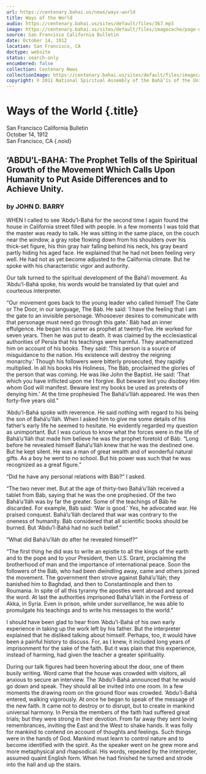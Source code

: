 ```yaml
---
url: https://centenary.bahai.us/news/ways-world
title: Ways of the World
audio: https://centenary.bahai.us/sites/default/files/367.mp3
image: https://centenary.bahai.us/sites/default/files/imagecache/page-main-image/images/press_clippings/10-14-1912%2CSFO%20Bulletin%2C%28Editorial%20Page%29%20Ways%20of%20the%20World%20%28Abdul%20Baha%29_0.png
source: San Francisco California Bulletin
date: October 14, 1912
location: San Francisco, CA
doctype: website
status: search-only
encumbered: false
collection: Centenary News
collectionImage: https://centenary.bahai.us/sites/default/files/imagecache/theme-image/main_image/abdulbaha-overview-small_0.jpg
copyright: © 2011 National Spiritual Assembly of the Bahá’ís of the United States
---
```



# Ways of the World {.title}

San Francisco California Bulletin  
October 14, 1912  
San Francisco, CA
{.noid}  



‘ABDU’L-BAHA: The Prophet Tells of the Spiritual Growth of the Movement Which Calls Upon Humanity to Put Aside Differences and to Achieve Unity.
------------------------------------------------------------------------------------------------------------------------------------------------

### by JOHN D. BARRY

WHEN I called to see ‘Abdu’l-Bahá for the second time I again found the house in California street filled with people. In a few moments I was told that the master was ready to talk. He was sitting in the same place, on the couch near the window, a gray robe flowing down from his shoulders over his thick-set figure, his thin gray hair falling behind his neck, his gray beard partly hiding his aged face. He explained that he had not been feeling very well. He had not as yet become adjusted to the California climate. But he spoke with his characteristic vigor and authority.

Our talk turned to the spiritual development of the Bahá’í movement. As ‘Abdu’l-Bahá spoke, his words would be translated by that quiet and courteous interpreter.

“Our movement goes back to the young leader who called himself The Gate or The Door, in our language, The Báb. He said: ‘I have the feeling that I am the gate to an invisible personage. Whosoever desires to communicate with that personage must need go through this gate.’ Báb had an inner effulgence. He began his career as prophet at twenty-five. He worked for seven years. Then he was put to death. It was claimed by the ecclesiastical authorities of Persia that his teachings were harmful. They anathematized him on account of his books. They said: ‘This person is a source of misguidance to the nation. His existence will destroy the reigning monarchy.’ Though his followers were bitterly prosecuted, they rapidly multiplied. In all his books His Holiness, The Báb, proclaimed the glories of the person that was coming. He was like John the Baptist. He said: ‘That which you have inflicted upon me I forgive. But beware lest you disobey Him whom God will manifest. Beware lest my books be used as pretexts of denying him.’ At the time prophesied The Bahá’u’lláh appeared. He was then forty-five years old.”

‘Abdu’l-Bahá spoke with reverence. He said nothing with regard to his being the son of Bahá’u’lláh. When I asked him to give me some details of his father’s early life he seemed to hesitate. He evidently regarded my question as unimportant. But I was curious to know what the forces were in the life of Bahá’u’lláh that made him believe he was the prophet foretold of Báb. “Long before he revealed himself Bahá’u’lláh knew that he was the destined one. But he kept silent. He was a man of great wealth and of wonderful natural gifts. As a boy he went to no school. But his power was such that he was recognized as a great figure.”

“Did he have any personal relations with Báb?” I asked.

“The two never met. But at the age of thirty-two Bahá’u’lláh received a tablet from Báb, saying that he was the one prophesied. Of the two Bahá’u’lláh was by far the greater. Some of the teachings of Báb he discarded. For example, Báb said: ‘War is good.’ Yes, he advocated war. He praised conquest. Bahá’u’lláh declared that war was contrary to the oneness of humanity. Báb considered that all scientific books should be burned. But ‘Abdu’l-Bahá had no such belief.”

“What did Bahá’u’lláh do after he revealed himself?”

“The first thing he did was to write an epistle to all the kings of the earth and to the pope and to your President, then U.S. Grant, proclaiming the brotherhood of man and the importance of international peace. Soon the followers of the Báb, who had been dwindling away, came and others joined the movement. The government then strove against Bahá’u’lláh; they banished him to Baghdad, and then to Constantinople and then to Roumania. In spite of all this tyranny the apostles went abroad and spread the word. At last the authorities imprisoned Bahá’u’lláh in the Fortress of Akka, in Syria. Even in prison, while under surveillance, he was able to promulgate his teachings and to write his messages to the world.”

I should have been glad to hear from ‘Abdu’l-Bahá of his own early experience in taking up the work left by his father. But the interpreter explained that he disliked talking about himself. Perhaps, too, it would have been a painful history to discuss. For, as I knew, it included long years of imprisonment for the sake of the faith. But it was plain that this experience, instead of harming, had given the teacher a greater spirituality.

During our talk figures had been hovering about the door, one of them busily writing. Word came that the house was crowded with visitors, all anxious to secure an interview. The ‘Abdu’l-Bahá announced that he would go down and speak. They should all be invited into one room. In a few moments the drawing room on the ground floor was crowded. ‘Abdu’l-Bahá entered, walking vigorously. At once he began to speak of the message of the new faith. It came not to destroy or to disrupt, but to create in mankind universal harmony. In Persia the members of the faith had suffered great trials; but they were strong in their devotion. From far away they sent loving remembrances, inviting the East and the West to shake hands. It was folly for mankind to contend on account of thoughts and feelings. Such things were in the hands of God. Mankind must learn to control nature and to become identified with the spirit. As the speaker went on he grew more and more metaphysical and rhapsodical. His words, repeated by the interpreter, assumed quaint English form. When he had finished he turned and strode into the hall and up the stairs.